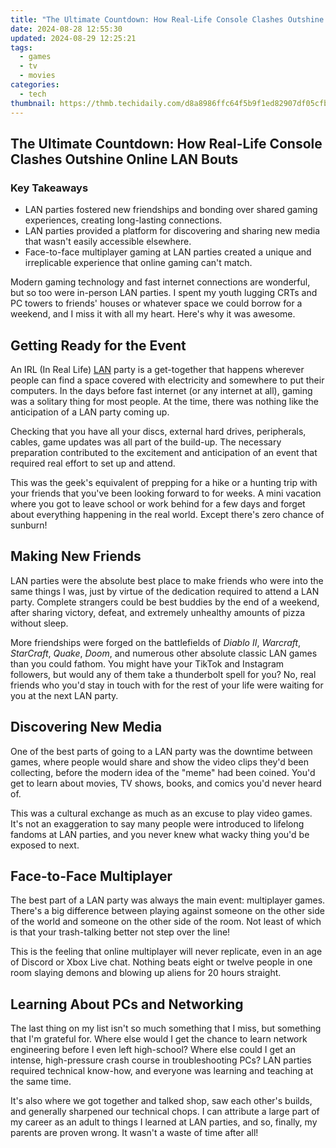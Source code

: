 ```yaml
---
title: "The Ultimate Countdown: How Real-Life Console Clashes Outshine Online LAN Bouts"
date: 2024-08-28 12:55:30
updated: 2024-08-29 12:25:21
tags:
  - games
  - tv
  - movies
categories:
  - tech
thumbnail: https://thmb.techidaily.com/d8a8986ffc64f5b9f1ed82907df05cfbb6ea0430e2e16e044f40c48677d34e36.jpg
---
```


## The Ultimate Countdown: How Real-Life Console Clashes Outshine Online LAN Bouts

### Key Takeaways

* LAN parties fostered new friendships and bonding over shared gaming experiences, creating long-lasting connections.
* LAN parties provided a platform for discovering and sharing new media that wasn't easily accessible elsewhere.
* Face-to-face multiplayer gaming at LAN parties created a unique and irreplicable experience that online gaming can't match.

 Modern gaming technology and fast internet connections are wonderful, but so too were in-person LAN parties. I spent my youth lugging CRTs and PC towers to friends' houses or whatever space we could borrow for a weekend, and I miss it with all my heart. Here's why it was awesome.

##  Getting Ready for the Event

 An IRL (In Real Life) [LAN](https://remote-screen-capture.techidaily.com/new-navigating-steam-with-your-switch-pro-device-for-2024/) party is a get-together that happens wherever people can find a space covered with electricity and somewhere to put their computers. In the days before fast internet (or any internet at all), gaming was a solitary thing for most people. At the time, there was nothing like the anticipation of a LAN party coming up.

 Checking that you have all your discs, external hard drives, peripherals, cables, game updates was all part of the build-up. The necessary preparation contributed to the excitement and anticipation of an event that required real effort to set up and attend.

 This was the geek's equivalent of prepping for a hike or a hunting trip with your friends that you've been looking forward to for weeks. A mini vacation where you got to leave school or work behind for a few days and forget about everything happening in the real world. Except there's zero chance of sunburn!

##  Making New Friends

 LAN parties were the absolute best place to make friends who were into the same things I was, just by virtue of the dedication required to attend a LAN party. Complete strangers could be best buddies by the end of a weekend, after sharing victory, defeat, and extremely unhealthy amounts of pizza without sleep.

 More friendships were forged on the battlefields of _Diablo II_, _Warcraft_, _StarCraft_, _Quake_, _Doom_, and numerous other absolute classic LAN games than you could fathom. You might have your TikTok and Instagram followers, but would any of them take a thunderbolt spell for you? No, real friends who you'd stay in touch with for the rest of your life were waiting for you at the next LAN party.

##  Discovering New Media

 One of the best parts of going to a LAN party was the downtime between games, where people would share and show the video clips they'd been collecting, before the modern idea of the "meme" had been coined. You'd get to learn about movies, TV shows, books, and comics you'd never heard of.

 This was a cultural exchange as much as an excuse to play video games. It's not an exaggeration to say many people were introduced to lifelong fandoms at LAN parties, and you never knew what wacky thing you'd be exposed to next.

##  Face-to-Face Multiplayer

 The best part of a LAN party was always the main event: multiplayer games. There's a big difference between playing against someone on the other side of the world and someone on the other side of the room. Not least of which is that your trash-talking better not step over the line!

 This is the feeling that online multiplayer will never replicate, even in an age of Discord or Xbox Live chat. Nothing beats eight or twelve people in one room slaying demons and blowing up aliens for 20 hours straight.

##  Learning About PCs and Networking

 The last thing on my list isn't so much something that I miss, but something that I'm grateful for. Where else would I get the chance to learn network engineering before I even left high-school? Where else could I get an intense, high-pressure crash course in troubleshooting PCs? LAN parties required technical know-how, and everyone was learning and teaching at the same time.

 It's also where we got together and talked shop, saw each other's builds, and generally sharpened our technical chops. I can attribute a large part of my career as an adult to things I learned at LAN parties, and so, finally, my parents are proven wrong. It wasn't a waste of time after all!

<ins class="adsbygoogle"
     style="display:block"
     data-ad-format="autorelaxed"
     data-ad-client="ca-pub-7571918770474297"
     data-ad-slot="1223367746"></ins>



<ins class="adsbygoogle"
     style="display:block"
     data-ad-client="ca-pub-7571918770474297"
     data-ad-slot="8358498916"
     data-ad-format="auto"
     data-full-width-responsive="true"></ins>
